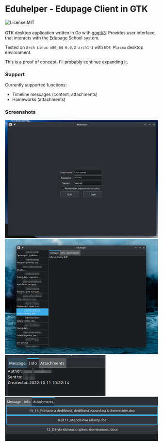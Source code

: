 # Eduhelper - Edupage Client in GTK
![License:MIT](https://img.shields.io/badge/license-MIT-green)<br><br>
GTK desktop application written in Go with [gogtk3](https://github.com/gotk3/gotk3).
Provides user interface, that interacts with the [Edupage](https://www.edupage.org/) School system.<br>

Tested on `Arch Linux x86_64 6.0.2-arch1-1` with `KDE Plasma` desktop environment.

This is a proof of concept. I'll probably continue expanding it.

### Support
Currently supported functions:
- Timeline messages (content, attachments)
- Homeworks (attachments)

### Screenshots

![login screen of eduhelper](screenshots/login_screen.png)
![main screen of eduhelper](screenshots/main_screen.png)
![info tab of message](screenshots/info_tab.png)
![attachments tab of message](screenshots/attachments_tab.png)
